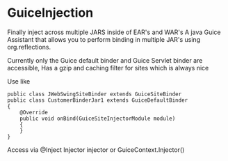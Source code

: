 # GuiceInjection
Finally inject across multiple JARS inside of EAR's and WAR's
A java Guice Assistant that allows you to perform binding in multiple JAR's using org.reflections.


Currently only the Guice default binder and Guice Servlet binder are accessible,
Has a gzip and caching filter for sites which is always nice

Use like
```
public class JWebSwingSiteBinder extends GuiceSiteBinder
public class CustomerBinderJar1 extends GuiceDefaultBinder
{
    @Override
    public void onBind(GuiceSiteInjectorModule module)
    {
    }
}
```
Access via @Inject Injector injector or GuiceContext.Injector()



